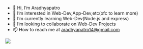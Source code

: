 - 👋 Hi, I’m Aradhyapatro
- 👀 I’m interested in Web-Dev,App-Dev,etc(ofc to learn more)
- 🌱 I’m currently learning Web-Dev(Node.js and express)
- 💞️ I’m looking to collaborate on Web-Dev Projects
- 📫 How to reach me at aradhyapatro14@gmail.com

<!---
Aradhyapatro/Aradhyapatro is a ✨ special ✨ repository because its `README.md` (this file) appears on your GitHub profile.
You can click the Preview link to take a look at your changes.
--->

<img 
   src="https://github-readme-stats.vercel.app/api?username=Aradhyapatro&show_icons=true&theme=tokyonight" 
/>
